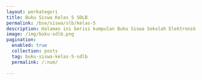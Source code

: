 ```yaml
---
layout: perkategori
title: Buku Siswa Kelas 5 SDLB
permalink: /bse/siswa/slb/kelas-5
description: Halaman ini berisi kumpulan Buku Siswa Sekolah Elektronik (BSE) Satuan Pendidikan SDLB Kelas 5.
image: /img/buku-sdlb.png
pagination: 
  enabled: true
  collection: posts
  tag: buku-siswa-kelas-5-sdlb
  permalink: /:num/
  
---
```


